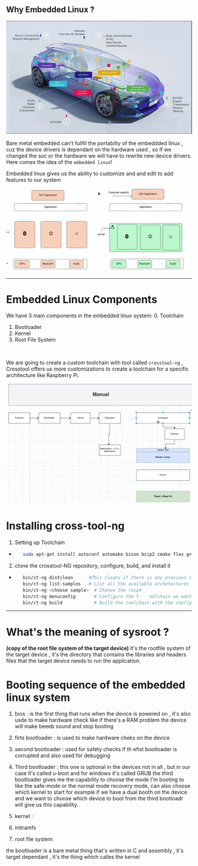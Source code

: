 ## Why Embedded Linux ?

![alt text](./Assets/image2.png)

Bare metal embedded can't fullfil the portabilty of the embeddded linux , cuz the device drivers is dependant on the hardware used , so If we changed the soc or the hardware we will have to rewrite new device drivers. Here comes the idea of the `embedded linux`!

Embedded linux gives us the ability to customize and and edit to add features to our system

![alt text](./Assets/image.png)






---

# Embedded Linux Components
We have 3 main components in the embedded linux system:
0. Toolchain
1. Bootloader
2. Kernel
3. Root File System



<br>

We are going to create a custom toolchain with tool called `crosstool-ng` , Crosstool offers us more customizations to create a toolchain for a specific architecture like Raspberry Pi.

![alt text](./Assets/image3.png)




# Installing cross-tool-ng

1. Setting up Toolchain 
-    ```bash
        sudo apt-get install autoconf automake bison bzip2 cmake flex g++ gawk gcc gettext git gperf help2man libncurses5-dev libstdc++6 libtool libtool-bin make patch python3-dev rsync texinfo unzip wget xz-utils

     ```

2. clone the crosstool-NG repository, configure, build, and install it
-    ```bash
        bin/ct-ng distclean      #This cleans if there is any previous configurations file (.conf)
        bin/ct-ng list-samples   # List all the available archetectures and toolchains supported , we are going to choose the rasp4
        bin/ct-ng <choose sample>  # Choose the rasp4
        bin/ct-ng menuconfig       # Configure the t    oolchain we want, it will open a menu to choose the OS and C complier and kernel version and more 
        bin/ct-ng build            # Build the toolchain with the configurations , it will take some time
     ```


















---------------------------------------------------------------------------------------------------------------------------------

# What's the meaning of sysroot ?
**(copy of the root file system of the target device)**
it's the rootfile system of the target device , it's the directory that contains the libraries and headers files that the target device needs to run the application.




# Booting sequence of the embedded linux system
1. bios               : is the first thing that runs when the device is powered on , it's also usde to make hardware check like if there's a                       RAM problem the device will make beeeb sound and stop booting   
2. firts bootloader   : is used to make hardware cheks on the device 
3. second bootloader  : used for safety checks if th efist bootloader is corrupted and also used for debugging 
4. Third bootloader   : this one is optional in the devices not in all , but in our case it's called u-boot and for windows it's called GRUB
                        the third bootloader gives me the capability to choose the mode I'm booting to like the safe-mode or the normal mode recovery mode, can also choose which kernel to start for example if we have a dual booth on the device and we want to choose which device to boot from the third bootloadr will give us this capability.

4. kernel             : 
5. initramfs
6. root file system





the bootloader is a bare metal thing that's written in C and assembly , it's target dependant , it's the thing which calles the kernel 